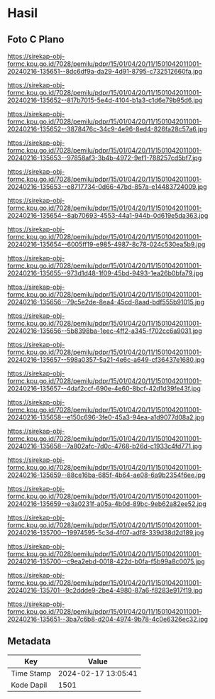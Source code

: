 # Hasil

## Foto C Plano

https://sirekap-obj-formc.kpu.go.id/7028/pemilu/pdpr/15/01/04/20/11/1501042011001-20240216-135651--8dc6df9a-da29-4d91-8795-c732512660fa.jpg

https://sirekap-obj-formc.kpu.go.id/7028/pemilu/pdpr/15/01/04/20/11/1501042011001-20240216-135652--817b7015-5e4d-4104-b1a3-c1d6e79b95d6.jpg

https://sirekap-obj-formc.kpu.go.id/7028/pemilu/pdpr/15/01/04/20/11/1501042011001-20240216-135652--3878476c-34c9-4e96-8ed4-826fa28c57a6.jpg

https://sirekap-obj-formc.kpu.go.id/7028/pemilu/pdpr/15/01/04/20/11/1501042011001-20240216-135653--97858af3-3b4b-4972-9ef1-788257cd5bf7.jpg

https://sirekap-obj-formc.kpu.go.id/7028/pemilu/pdpr/15/01/04/20/11/1501042011001-20240216-135653--e8717734-0d66-47bd-857a-e14483724009.jpg

https://sirekap-obj-formc.kpu.go.id/7028/pemilu/pdpr/15/01/04/20/11/1501042011001-20240216-135654--8ab70693-4553-44a1-944b-0d619e5da363.jpg

https://sirekap-obj-formc.kpu.go.id/7028/pemilu/pdpr/15/01/04/20/11/1501042011001-20240216-135654--6005ff19-e985-4987-8c78-024c530ea5b9.jpg

https://sirekap-obj-formc.kpu.go.id/7028/pemilu/pdpr/15/01/04/20/11/1501042011001-20240216-135655--973d1d48-1f09-45bd-9493-1ea26b0bfa79.jpg

https://sirekap-obj-formc.kpu.go.id/7028/pemilu/pdpr/15/01/04/20/11/1501042011001-20240216-135656--79c5e2de-8ea4-45cd-8aad-bdf555b91015.jpg

https://sirekap-obj-formc.kpu.go.id/7028/pemilu/pdpr/15/01/04/20/11/1501042011001-20240216-135656--5b8398ba-1eec-4ff2-a345-f702cc6a9031.jpg

https://sirekap-obj-formc.kpu.go.id/7028/pemilu/pdpr/15/01/04/20/11/1501042011001-20240216-135657--598a0357-5a21-4e6c-a649-cf36437e1680.jpg

https://sirekap-obj-formc.kpu.go.id/7028/pemilu/pdpr/15/01/04/20/11/1501042011001-20240216-135657--4daf2ccf-690e-4e60-8bcf-42d1d39fe43f.jpg

https://sirekap-obj-formc.kpu.go.id/7028/pemilu/pdpr/15/01/04/20/11/1501042011001-20240216-135658--e150c696-3fe0-45a3-94ea-a1d9077d08a2.jpg

https://sirekap-obj-formc.kpu.go.id/7028/pemilu/pdpr/15/01/04/20/11/1501042011001-20240216-135658--7a802afc-7d0c-4768-b26d-c1933c4fd771.jpg

https://sirekap-obj-formc.kpu.go.id/7028/pemilu/pdpr/15/01/04/20/11/1501042011001-20240216-135659--88ce16ba-685f-4b64-ae08-6a9b2354f6ee.jpg

https://sirekap-obj-formc.kpu.go.id/7028/pemilu/pdpr/15/01/04/20/11/1501042011001-20240216-135659--e3a0231f-a05a-4b0d-89bc-9eb62a82ee52.jpg

https://sirekap-obj-formc.kpu.go.id/7028/pemilu/pdpr/15/01/04/20/11/1501042011001-20240216-135700--19974595-5c3d-4f07-adf8-339d38d2d189.jpg

https://sirekap-obj-formc.kpu.go.id/7028/pemilu/pdpr/15/01/04/20/11/1501042011001-20240216-135700--c9ea2ebd-0018-422d-b0fa-f5b99a8c0075.jpg

https://sirekap-obj-formc.kpu.go.id/7028/pemilu/pdpr/15/01/04/20/11/1501042011001-20240216-135701--9c2ddde9-2be4-4980-87a6-f8283e917f19.jpg

https://sirekap-obj-formc.kpu.go.id/7028/pemilu/pdpr/15/01/04/20/11/1501042011001-20240216-135651--3ba7c6b8-d204-4974-9b78-4c0e6326ec32.jpg


## Metadata

| Key        | Value               |
| ---------- | ------------------- |
| Time Stamp | 2024-02-17 13:05:41 |
| Kode Dapil | 1501                |



